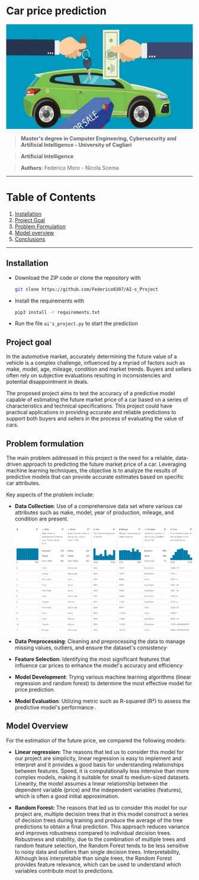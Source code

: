 # Car price prediction

<p align="center"> 
  <img src="dataset-cover.jpg" alt="Car price prediction" height="282px" width="637">
</p>


> **Master's degree in Computer Engineering, Cybersecurity and Artificial Intelligence - University of Cagliari**

> **Artificial Intelligence**

> **Authors**: Federico Moro - Nicola Scema


***
# Table of Contents
1. [Installation](#installation)
2. [Project Goal](#project-goal)
3. [Problem Formulation](#problem-formulation)
4. [Model overview](#model-overview)
5. [Conclusions](#conclusions)

***

## Installation

- Download the ZIP code or clone the repository with
  ```bash
  git clone https://github.com/Federico0307/AI-s_Project
  ```
- Install the requirements with

  ```bash
  pip3 install -r requirements.txt
  ```
- Run the file `ai's_project.py` to start the prediction

## Project goal

In the automotive market, accurately determining the future value of a vehicle is a complex challenge, influenced by a myriad of factors such as make, model, age, mileage, condition and market trends. Buyers and sellers often rely on subjective evaluations resulting in inconsistencies and potential disappointment in deals.

The proposed project aims to test the accuracy of a predictive model capable of estimating the future market price of a car based on a series of characteristics and technical specifications. This project could have practical applications in providing accurate and reliable predictions to support both buyers and sellers in the process of evaluating the value of cars.

## Problem formulation

The main problem addressed in this project is the need for a reliable, data-driven approach to predicting the future market price of a car. Leveraging machine learning techniques, the objective is to analyze the results of predictive models that can provide accurate estimates based on specific car attributes.

Key aspects of the problem include:

* **Data Collection**: Use of a comprehensive data set where various car attributes such as make, model, year of production, mileage, and condition are present.
  <p align="center"> 
  <img src="dataset_example.png" alt="dataset" height="282px" width="637">
</p>

* **Data Preprocessing**: Cleaning and preprocessing the data to manage missing values, outliers, and ensure the dataset's consistency·

* **Feature Selection**: Identifying the most significant features that influence car prices to enhance the model's accuracy and efficiency·

* **Model Development**: Trying various machine learning algorithms (linear regression and random forest) to determine the most effective model for price prediction.

* **Model Evaluation**: Utilizing metric such as R-squared (R²) to assess the predictive model's performance·.

## Model Overview
For the estimation of the future price, we compared the following models:

* **Linear regression:**  The reasons that led us to consider this model for our project are simplicity, linear regression is easy to implement and interpret and it provides a good basis for understanding relationships between features. Speed, it is computationally less intensive than more complex models, making it suitable for small to medium-sized datasets. Linearity, the model assumes a linear relationship between the dependent variable (price) and the independent variables (features), which is often a good initial approximation.

* **Random Forest:** The reasons that led us to consider this model for our project are, multiple decision trees that in this model construct a series of decision trees during training and produce the average of the tree predictions to obtain a final prediction. This approach reduces variance and improves robustness compared to individual decision trees. Robustness and stability, due to the combination of multiple trees and random feature selection, the Random Forest tends to be less sensitive to noisy data and outliers than single decision trees. Interpretability, Although less interpretable than single trees, the Random Forest provides feature relevance, which can be used to understand which variables contribute most to predictions.


